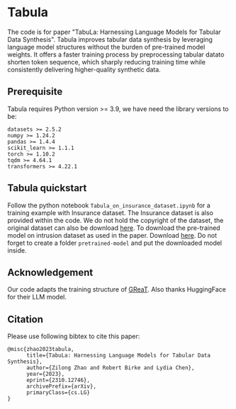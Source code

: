 # Tabula 
The code is for paper "TabuLa: Harnessing Language Models for Tabular Data Synthesis". Tabula improves tabular data synthesis by leveraging language model 
structures without the burden of pre-trained model weights. It offers a faster training process by preprocessing tabular datato shorten token sequence, which 
sharply reducing training time while consistently delivering higher-quality synthetic data.
## Prerequisite

Tabula requires Python version >= 3.9, we have need the library versions to be:
```
datasets >= 2.5.2
numpy >= 1.24.2
pandas >= 1.4.4
scikit_learn >= 1.1.1
torch >= 1.10.2
tqdm >= 4.64.1
transformers >= 4.22.1
```

## Tabula quickstart  
Follow the python notebook `Tabula_on_insurance_dataset.ipynb` for a training example with Insurance dataset. The Insurance dataset is also provided within the code. We do not
hold the copyright of the dataset, the original dataset can also be download [here](https://www.kaggle.com/datasets/mirichoi0218/insurance). To download the pre-trained model on intrusion dataset as used in the paper. 
Download [here](https://drive.google.com/file/d/1BJ9shdCzOyMaXClB8oSIzyfjdjvjP8b-/view?usp=share_link). Do not forget 
to create a folder `pretrained-model` and put the downloaded model inside.

## Acknowledgement

Our code adapts the training structure of [GReaT](https://github.com/kathrinse/be_great/tree/main). Also thanks HuggingFace for their LLM model. 

## Citation

Please use following bibtex to cite this paper:
```
@misc{zhao2023tabula,
      title={TabuLa: Harnessing Language Models for Tabular Data Synthesis}, 
      author={Zilong Zhao and Robert Birke and Lydia Chen},
      year={2023},
      eprint={2310.12746},
      archivePrefix={arXiv},
      primaryClass={cs.LG}
}
```